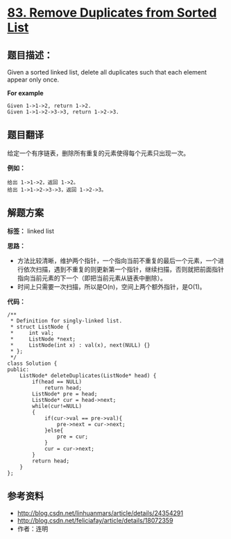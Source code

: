 # [83. Remove Duplicates from Sorted List ](https://leetcode.com/problems/remove-duplicates-from-sorted-list/description/)

## 题目描述：

Given a sorted linked list, delete all duplicates such that each element appear only once. 

**For example**
```
Given 1->1->2, return 1->2.
Given 1->1->2->3->3, return 1->2->3. 
```


## 题目翻译

给定一个有序链表，删除所有重复的元素使得每个元素只出现一次。

**例如：**
```
给出 1->1->2，返回 1->2。
给出 1->1->2->3->3，返回 1->2->3。
```


## 解题方案

**标签：** linked list

**思路：**

 - 方法比较清晰，维护两个指针，一个指向当前不重复的最后一个元素，一个进行依次扫描，遇到不重复的则更新第一个指针，继续扫描，否则就把前面指针指向当前元素的下一个（即把当前元素从链表中删除）。
 - 时间上只需要一次扫描，所以是O(n)，空间上两个额外指针，是O(1)。

**代码：**

```
/**
 * Definition for singly-linked list.
 * struct ListNode {
 *     int val;
 *     ListNode *next;
 *     ListNode(int x) : val(x), next(NULL) {}
 * };
 */
class Solution {
public:
    ListNode* deleteDuplicates(ListNode* head) {
        if(head == NULL)
            return head;
        ListNode* pre = head;
        ListNode* cur = head->next;
        while(cur!=NULL)
        {
            if(cur->val == pre->val){
                pre->next = cur->next;
            }else{
                pre = cur;
            }
            cur = cur->next;
        }
        return head;
    }
};
```
 
## 参考资料

- http://blog.csdn.net/linhuanmars/article/details/24354291
- http://blog.csdn.net/feliciafay/article/details/18072359
- 作者：连明